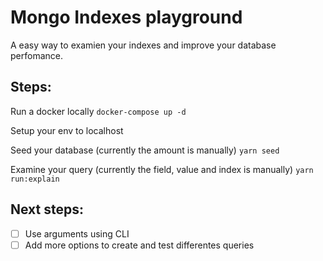 # Mongo Indexes playground
A easy way to examien your indexes and improve your database perfomance.

## Steps:

Run a docker locally
`docker-compose up -d`

Setup your env to localhost

Seed your database (currently the amount is manually)
`yarn seed`

Examine your query (currently the field, value and index is manually)
`yarn run:explain`


## Next steps:
- [ ] Use arguments using CLI
- [ ] Add more options to create and test differentes queries